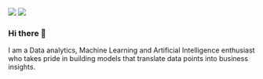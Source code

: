[<img src="https://img.shields.io/badge/tableau-%2312100E.svg?&style=for-the-badge&logo=tableau&logoColor=white&color=black"/>](https://public.tableau.com/app/profile/ryash)
[<img src="https://img.shields.io/badge/linkedin-%2312100E.svg?&style=for-the-badge&logo=linkedin&logoColor=white&color=black" />](https://www.linkedin.com/in/ryash/)

### Hi there 👋

I am a Data analytics, Machine Learning and Artificial Intelligence enthusiast who takes pride in building models that translate data points into business insights.


<!--
**Yash-Raghav/Yash-Raghav** is a ✨ _special_ ✨ repository because its `README.md` (this file) appears on your GitHub profile.

Here are some ideas to get you started:

- 🔭 I’m currently working on ...
- 🌱 I’m currently learning ...
- 👯 I’m looking to collaborate on ...
- 🤔 I’m looking for help with ...
- 💬 Ask me about ...
- 📫 How to reach me: ...
- 😄 Pronouns: ...
- ⚡ Fun fact: ...
-->
